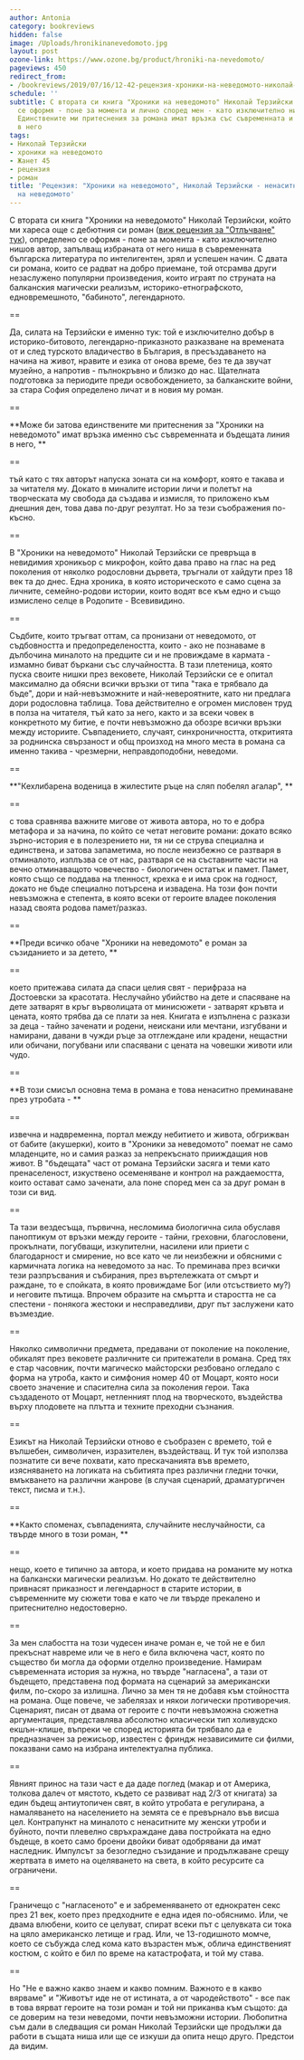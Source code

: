 ```yaml
---
author: Antonia
category: bookreviews
hidden: false
image: /Uploads/hronikinanevedomoto.jpg
layout: post
ozone-link: https://www.ozone.bg/product/hroniki-na-nevedomoto/
pageviews: 450
redirect_from:
- /bookreviews/2019/07/16/12-42-рецензия-хроники-на-неведомото-николай-терзийски-за-ненаситната-утроба-на-неведомото
schedule: ''
subtitle: С втората си книга "Хроники на неведомото" Николай Терзийски определено
  се оформя - поне за момента и лично според мен - като изключително нишов автор.
  Единствените ми притеснения за романа имат връзка със съвременната и бъдещата линия
  в него
tags:
- Николай Терзийски
- хроники на неведомото
- Жанет 45
- рецензия
- роман
title: 'Рецензия: "Хроники на неведомото", Николай Терзийски - ненаситната утроба
  на неведомото'
---
```


С втората си книга "Хроники на неведомото" Николай Терзийски, който ми хареса още с дебютния си роман ([виж рецензия за "Отлъчване" тук](https://literaturnirazgovori.com/bookreviews/2019/01/22/11-30-%D1%80%D0%B5%D1%86%D0%B5%D0%BD%D0%B7%D0%B8%D1%8F-%D0%BD%D0%B8%D0%BA%D0%BE%D0%BB%D0%B0%D0%B9-%D1%82%D0%B5%D1%80%D0%B7%D0%B8%D0%B9%D1%81%D0%BA%D0%B8-%D0%BE%D1%82%D0%BB%D1%8A%D1%87%D0%B2%D0%B0%D0%BD%D0%B5.html)), определено се оформя - поне за момента - като изключително нишов автор, запълващ избраната от него ниша в съвременната българска литература по интелигентен, зрял и успешен начин. С двата си романа, които се радват на добро приемане, той отсрамва други незаслужено популярни произведения, които играят по струната на балканския магически реализъм, историко-етнографското, едновремешното, "бабиното", легендарното. 

\==

Да, силата на Терзийски е именно тук: той е изключително добър в историко-битовото, легендарно-приказното разказване на времената от и след турското владичество в България, в пресъздаването на начина на живот, нравите и езика от онова време, без те да звучат музейно, а напротив - пълнокръвно и близко до нас. Щателната подготовка за периодите преди освобождението, за балканските войни, за стара София определено личат и в новия му роман. 

\==

**Може би затова единствените ми притеснения за "Хроники на неведомото" имат връзка именно със съвременната и бъдещата линия в него, **

\==

тъй като с тях авторът напуска зоната си на комфорт, която е такава и за читателя му. Докато в миналите истории личи и полетът на творческата му свобода да създава и измисля, то приложено към днешния ден, това дава по-друг резултат. Но за тези съображения по-късно. 

\==

В "Хроники на неведомото" Николай Терзийски се превръща в невидимия хроникьор с микрофон, който дава право на глас на ред поколения от няколко родословни дървета, тръгнали от хайдути през 18 век та до днес. Една хроника, в която историческото е само сцена за личните, семейно-родови истории, които водят все към едно и също измислено селце в Родопите - Всевивидино.

\==

Съдбите, които тръгват оттам, са пронизани от неведомото, от съдбовността и предопределеността, които - ако не познаваме в дълбочина миналото на предците си и не провиждаме в кармата - измамно биват бъркани със случайността. В тази плетеница, която пуска своите нишки през вековете, Николай Терзийски се е опитал максимално да обясни всички връзки от типа "така е трябвало да бъде", дори и най-невъзможните и най-невероятните, като ни предлага дори родословна таблица. Това действително е огромен мисловен труд в полза на читателя, тъй като за него, както и за всеки човек в конкретното му битие, е почти невъзможно да обозре всички връзки между историите. Съвпадението, случаят, синхроничността, откритията за роднинска свързаност и общ произход на много места в романа са именно такива - чрезмерни, неправдоподобни, неведоми. 

\==

**"Кехлибарена воденица в жилестите ръце на сляп побелял агалар", **

\==

с това сравнява важните мигове от живота автора, но то е добра метафора и за начина, по който се четат неговите романи: докато всяко зърно-история е в полезрението ни, тя ни се струва специална и единствена, и затова запаметима, но после неизбежно се разтваря в отминалото, изплъзва се от нас, разтваря се на съставните части на вечно отминаващото човечество - биологичен остатък и памет. Памет, която също се поддава на тленност, крехка е и има срок на годност, докато не бъде специално потърсена и извадена. На този фон почти невъзможна е степента, в която всеки от героите владее поколения назад своята родова памет/разказ.

\==

**Преди всичко обаче "Хроники на неведомото" е роман за съзиданието и за детето, **

\==

което притежава силата да спаси целия свят - перифраза на Достоевски за красотата. Неслучайно убийство на дете и спасяване на дете затварят в кръг върволицата от минисюжети - затварят кръвта и цената, която трябва да се плати за нея. Книгата е изпълнена с разкази за деца - тайно заченати и родени, неискани или мечтани, изгубвани и намирани, давани в чужди ръце за отглеждане или крадени, нещастни или обичани, погубвани или спасявани с цената на човешки животи или чудо. 

\==

**В този смисъл основна тема в романа е това ненаситно преминаване през утробата - **

\==

извечна и надвременна, портал между небитието и живота, обгрижван от бабите (акушерки), които в "Хроники за неведомото" поемат не само младенците, но и самия разказ за непрекъснато прииждащия нов живот. В "бъдещата" част от романа Терзийски засяга и теми като пренаселеност, изкуствено осеменяване и контрол на раждаемостта, които остават само заченати, ала поне според мен са за друг роман в този си вид.

\==

Та тази вездесъща, първична, несломима биологична сила обуславя паноптикум от връзки между героите - тайни, греховни, благословени, прокълнати, погубващи, изкупителни, насилени или приети с благодарност и смирение, но все като че ли неизбежни и обясними с кармичната логика на неведомото за нас. То преминава през всички тези разпръсвания и събирания, през въртележката от смърт и раждане, то е спойката, в която провиждаме Бог (или отсъствието му?) и неговите пътища. Впрочем образите на смъртта и старостта не са спестени - понякога жестоки и несправедливи, друг път заслужени като възмездие. 

\==

Няколко символични предмета, предавани от поколение на поколение, обикалят през вековете различните си притежатели в романа. Сред тях е стар часовник, почти магическо майсторски резбовано огледало с форма на утроба, както и симфония номер 40 от Моцарт, която носи своето значение и спасителна сила за поколения герои. Така създаденото от Моцарт, нетленният плод на творческото, въздейства върху плодовете на плътта и техните преходни съзнания.

\==

Езикът на Николай Терзийски отново е съобразен с времето, той е вълшебен, символичен, изразителен, въздействащ. И тук той използва познатите си вече похвати, като прескачанията във времето, изясняването на логиката на събитията през различни гледни точки, вмъкването на различни жанрове (в случая сценарий, драматургичен текст, писма и т.н.). 

\==

**Както споменах, съвпаденията, случайните неслучайности, са твърде много в този роман, **

\==

нещо, което е типично за автора, и което придава на романите му нотка на балкански магически реализъм. Но докато те действително привнасят приказност и легендарност в старите истории, в съвременните му сюжети това е като че ли твърде прекалено и притеснително недостоверно. 

\==

За мен слабостта на този чудесен иначе роман е, че той не е бил прекъснат навреме или че в него е била включена част, която по същество би могла да оформи отделно произведение. Намирам съвременната история за нужна, но твърде "нагласена", а тази от бъдещето, представена под формата на сценарий за американски филм, по-скоро за излишна. Лично за мен тя не добавя към стойността на романа. Още повече, че забелязах и някои логически противоречия. Сценарият, писан от двама от героите с почти невъзможна сюжетна аргументация, представлява абсолютно класически тип холивудско екшън-клише, въпреки че според историята би трябвало да е предназначен за режисьор, известен с фриндж независимите си филми, показвани само на избрана интелектуална публика. 

\==

Явният принос на тази част е да даде поглед (макар и от Америка, толкова далеч от мястото, където се развиват над 2/3 от книгата) за един бъдещ антиутопичен свят, в който утробата е регулирана, а намаляването на населението на земята се е превърнало във висша цел. Контрапункт на миналото с ненаситните му женски утроби и буйното, почти плевелно свръхраждане дава постройката на едно бъдеще, в което само броени двойки биват одобрявани да имат наследник. Импулсът за безогледно съзидание и продължаване срещу жертвата в името на оцеляването на света, в който ресурсите са ограничени. 

\==

Граничещо с "нагласеното" е и забременяването от еднократен секс през 21 век, което през предходните е една идея по-обяснимо. Или, че двама влюбени, които се целуват, спират всеки път с целувката си тока на цяло американско летище и град. Или, че 13-годишното момче, което се събужда след кома като възрастен мъж, облича единственият костюм, с който е бил по време на катастрофата, и той му става. 

\==

Но "Не е важно какво знаем и какво помним. Важното е в какво вярваме" и "Животът иде не от истината, а от чародейството" - все пак в това вярват героите на този роман и той ни приканва към същото: да се доверим на тези неведоми, почти невъзможни истории. Любопитна съм дали в следващия си роман Николай Терзийски ще продължи да работи в същата ниша или ще се изкуши да опита нещо друго. Предстои да видим.